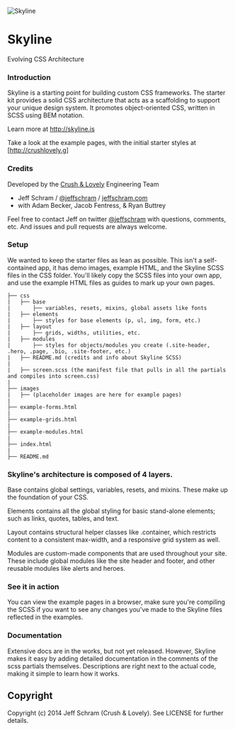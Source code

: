 ![Skyline](http://skyline.is/avatar-7aab8b54.png)

# Skyline
Evolving CSS Architecture

### Introduction
Skyline is a starting point for building custom CSS frameworks. The starter kit provides a solid CSS architecture that acts as a scaffolding to support your unique design system. It promotes object-oriented CSS, written in SCSS using BEM notation.

Learn more at http://skyline.is

Take a look at the example pages, with the initial starter styles at [http://crushlovely.g]

### Credits
Developed by the [Crush & Lovely](http://crushlovely.com) Engineering Team
* Jeff Schram / [@jeffschram](http://twitter.com/jeffschram) / [jeffschram.com](http://jeffschram.com)
* with Adam Becker, Jacob Fentress, & Ryan Buttrey

Feel free to contact Jeff on twitter [@jeffschram](http://twitter.com/jeffschram) with questions, comments, etc. And issues and pull requests are always welcome.


### Setup
We wanted to keep the starter files as lean as possible. This isn't a self-contained app, it has demo images, example HTML, and the Skyline SCSS files in the CSS folder. You'll likely copy the SCSS files into your own app, and use the example HTML files as guides to mark up your own pages.

```
├── css
|   ├── base
|       ├── variables, resets, mixins, global assets like fonts
|   ├── elements
|       ├── styles for base elements (p, ul, img, form, etc.)
|   ├── layout
|       ├── grids, widths, utilities, etc.
|   ├── modules
|       ├── styles for objects/modules you create (.site-header, .hero, .page, .bio, .site-footer, etc.)
|   ├── README.md (credits and info about Skyline SCSS)
|
|   ├── screen.scss (the manifest file that pulls in all the partials and compiles into screen.css)
|
├── images
|   ├── (placeholder images are here for example pages)
|
├── example-forms.html
|
├── example-grids.html
|
├── example-modules.html
|
├── index.html
|
├── README.md

```

### Skyline's architecture is composed of 4 layers.
Base contains global settings, variables, resets, and mixins. These make up the foundation of your CSS.

Elements contains all the global styling for basic stand-alone elements; such as links, quotes, tables, and text.

Layout contains structural helper classes like .container, which restricts content to a consistent max-width, and a responsive grid system as well.

Modules are custom-made components that are used throughout your site. These include global modules like the site header and footer, and other reusable modules like alerts and heroes.

### See it in action
You can view the example pages in a browser, make sure you're compiling the SCSS if you want to see any changes you've made to the Skyline files reflected in the examples.

### Documentation
Extensive docs are in the works, but not yet released. However, Skyline makes it easy by adding detailed documentation in the comments of the scss partials themselves. Descriptions are right next to the actual code, making it simple to learn how it works.

## Copyright
Copyright (c) 2014 Jeff Schram (Crush & Lovely). See LICENSE for further details.
